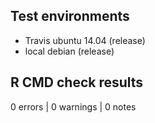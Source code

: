 ## Test environments

* Travis ubuntu 14.04 (release)
* local debian (release)

## R CMD check results

0 errors | 0 warnings | 0 notes




